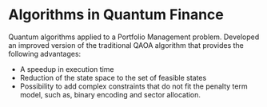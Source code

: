 # Algorithms in Quantum Finance

Quantum algorithms applied to a Portfolio Management problem.
Developed an improved version of the traditional QAOA algorithm that provides the following advantages:
- A speedup in execution time
- Reduction of the state space to the set of feasible states
- Possibility to add complex constraints that do not fit the penalty term model, such as, binary encoding and sector allocation.

